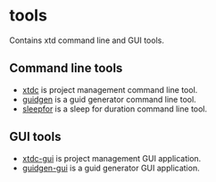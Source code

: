 # tools

Contains xtd command line and GUI tools.

## Command line tools

* [xtdc](xtdc) is project management command line tool.
* [guidgen](guidgen) is a guid generator command line tool.
* [sleepfor](sleepfor) is a sleep for duration command line tool.

## GUI tools

* [xtdc-gui](xtdc-gui) is project management GUI application.
* [guidgen-gui](guidgen-gui) is a guid generator GUI application.
